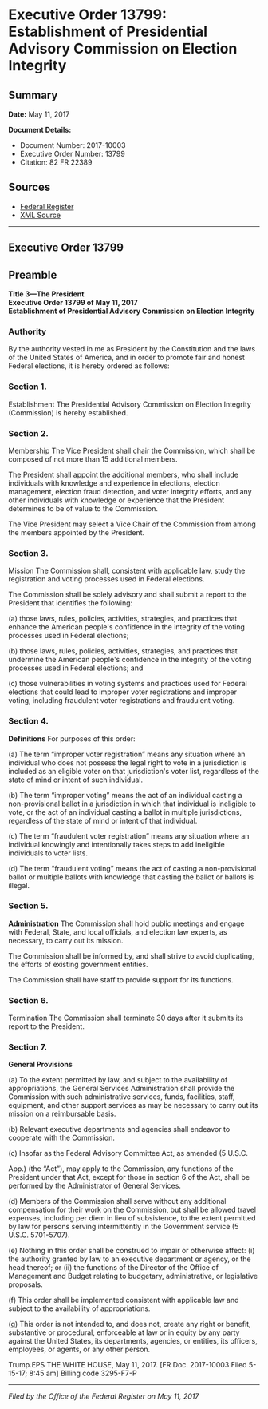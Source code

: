 # Executive Order 13799: Establishment of Presidential Advisory Commission on Election Integrity

## Summary

**Date:** May 11, 2017

**Document Details:**
- Document Number: 2017-10003
- Executive Order Number: 13799
- Citation: 82 FR 22389

## Sources
- [Federal Register](https://www.federalregister.gov/documents/2017/05/16/2017-10003/establishment-of-presidential-advisory-commission-on-election-integrity)
- [XML Source](https://www.federalregister.gov/documents/full_text/xml/2017/05/16/2017-10003.xml)

---

## Executive Order 13799

## Preamble

**Title 3—The President**  
**Executive Order 13799 of May 11, 2017**  
**Establishment of Presidential Advisory Commission on Election Integrity**

### Authority

By the authority vested in me as President by the Constitution and the laws of the United States of America, and in order to promote fair and honest Federal elections, it is hereby ordered as follows:
### Section 1.

Establishment The Presidential Advisory Commission on Election Integrity (Commission) is hereby established.
### Section 2.

Membership The Vice President shall chair the Commission, which shall be composed of not more than 15 additional members.

The President shall appoint the additional members, who shall include individuals with knowledge and experience in elections, election management, election fraud detection, and voter integrity efforts, and any other individuals with knowledge or experience that the President determines to be of value to the Commission.

The Vice President may select a Vice Chair of the Commission from among the members appointed by the President.
### Section 3.

Mission The Commission shall, consistent with applicable law, study the registration and voting processes used in Federal elections.

The Commission shall be solely advisory and shall submit a report to the President that identifies the following:

(a) those laws, rules, policies, activities, strategies, and practices that enhance the American people's confidence in the integrity of the voting processes used in Federal elections;

(b) those laws, rules, policies, activities, strategies, and practices that undermine the American people's confidence in the integrity of the voting processes used in Federal elections; and

(c) those vulnerabilities in voting systems and practices used for Federal elections that could lead to improper voter registrations and improper voting, including fraudulent voter registrations and fraudulent voting. 
### Section 4.

**Definitions**
 For purposes of this order:

(a) The term “improper voter registration” means any situation where an individual who does not possess the legal right to vote in a jurisdiction is included as an eligible voter on that jurisdiction's voter list, regardless of the state of mind or intent of such individual. 

(b) The term “improper voting” means the act of an individual casting a non-provisional ballot in a jurisdiction in which that individual is ineligible to vote, or the act of an individual casting a ballot in multiple jurisdictions, regardless of the state of mind or intent of that individual.

(c) The term “fraudulent voter registration” means any situation where an individual knowingly and intentionally takes steps to add ineligible individuals to voter lists. 

(d) The term “fraudulent voting” means the act of casting a non-provisional ballot or multiple ballots with knowledge that casting the ballot or ballots is illegal. 
### Section 5.

**Administration**
 The Commission shall hold public meetings and engage with Federal, State, and local officials, and election law experts, as necessary, to carry out its mission.

The Commission shall be informed by, and shall strive to avoid duplicating, the efforts of existing government entities.

The Commission shall have staff to provide support for its functions. 
### Section 6.

Termination The Commission shall terminate 30 days after it submits its report to the President.
### Section 7.

**General Provisions**

(a) To the extent permitted by law, and subject to the availability of appropriations, the General Services Administration shall provide the Commission with such administrative services, funds, facilities, staff, equipment, and other support services as may be necessary to carry out its mission on a reimbursable basis.

(b) Relevant executive departments and agencies shall endeavor to cooperate with the Commission.

(c) Insofar as the Federal Advisory Committee Act, as amended (5 U.S.C.

App.) (the “Act”), may apply to the Commission, any functions of the President under that Act, except for those in section 6 of the Act, shall be performed by the Administrator of General Services.

(d) Members of the Commission shall serve without any additional compensation for their work on the Commission, but shall be allowed travel expenses, including per diem in lieu of subsistence, to the extent permitted by law for persons serving intermittently in the Government service (5 U.S.C. 5701-5707). 

(e) Nothing in this order shall be construed to impair or otherwise affect:
    (i) the authority granted by law to an executive department or agency, or the head thereof; or
    (ii) the functions of the Director of the Office of Management and Budget relating to budgetary, administrative, or legislative proposals.

(f) This order shall be implemented consistent with applicable law and subject to the availability of appropriations.

(g) This order is not intended to, and does not, create any right or benefit, substantive or procedural, enforceable at law or in equity by any party against the United States, its departments, agencies, or entities, its officers, employees, or agents, or any other person.

Trump.EPS
THE WHITE HOUSE,
May 11, 2017.
[FR Doc. 2017-10003 
Filed 5-15-17; 8:45 am] 
Billing code 3295-F7-P

---

*Filed by the Office of the Federal Register on May 11, 2017*
